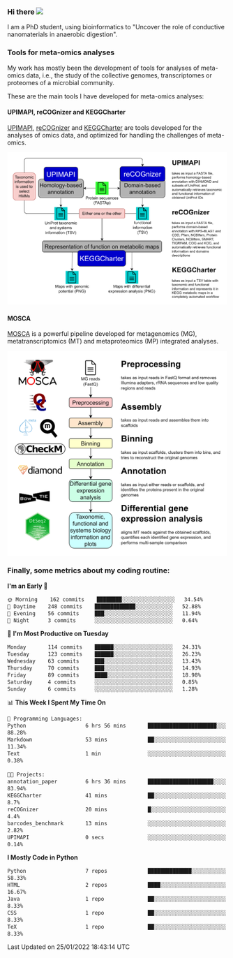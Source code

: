 ### Hi there <img src="https://media.giphy.com/media/hvRJCLFzcasrR4ia7z/giphy.gif" width="25px">

I am a PhD student, using bioinformatics to "Uncover the role of conductive nanomaterials in anaerobic digestion".

### Tools for meta-omics analyses

My work has mostly been the development of tools for analyses of meta-omics data, i.e., the study of the collective genomes, transcriptomes or proteomes of a microbial community.

These are the main tools I have developed for meta-omics analyses:

#### UPIMAPI, reCOGnizer and KEGGCharter

[UPIMAPI](https://github.com/iquasere/UPIMAPI), [reCOGnizer](https://github.com/iquasere/reCOGnizer) and [KEGGCharter](https://github.com/iquasere/KEGGCharter) are tools developed for the analyses of omics data, and optimized for handling the challenges of meta-omics.

<p align="center">
    <img src="assets/annotation_workflow.png">
</p>

#### MOSCA

[MOSCA](https://github.com/iquasere/MOSCA) is a powerful pipeline developed for metagenomics (MG), metatranscriptomics (MT) and metaproteomics (MP) integrated analyses.

<p align="center">
    <img src="assets/mosca_workflow.png" align="center" width="700">
</p>


### Finally, some metrics about my coding routine:

<!--START_SECTION:waka-->
**I'm an Early 🐤** 

```text
🌞 Morning    162 commits    ████████░░░░░░░░░░░░░░░░░   34.54% 
🌆 Daytime    248 commits    █████████████░░░░░░░░░░░░   52.88% 
🌃 Evening    56 commits     ███░░░░░░░░░░░░░░░░░░░░░░   11.94% 
🌙 Night      3 commits      ░░░░░░░░░░░░░░░░░░░░░░░░░   0.64%

```
📅 **I'm Most Productive on Tuesday** 

```text
Monday       114 commits    ██████░░░░░░░░░░░░░░░░░░░   24.31% 
Tuesday      123 commits    ██████░░░░░░░░░░░░░░░░░░░   26.23% 
Wednesday    63 commits     ███░░░░░░░░░░░░░░░░░░░░░░   13.43% 
Thursday     70 commits     ███░░░░░░░░░░░░░░░░░░░░░░   14.93% 
Friday       89 commits     ████░░░░░░░░░░░░░░░░░░░░░   18.98% 
Saturday     4 commits      ░░░░░░░░░░░░░░░░░░░░░░░░░   0.85% 
Sunday       6 commits      ░░░░░░░░░░░░░░░░░░░░░░░░░   1.28%

```


📊 **This Week I Spent My Time On** 

```text
💬 Programming Languages: 
Python                   6 hrs 56 mins       ██████████████████████░░░   88.28% 
Markdown                 53 mins             ██░░░░░░░░░░░░░░░░░░░░░░░   11.34% 
Text                     1 min               ░░░░░░░░░░░░░░░░░░░░░░░░░   0.38%

🐱‍💻 Projects: 
annotation_paper         6 hrs 36 mins       █████████████████████░░░░   83.94% 
KEGGCharter              41 mins             ██░░░░░░░░░░░░░░░░░░░░░░░   8.7% 
reCOGnizer               20 mins             █░░░░░░░░░░░░░░░░░░░░░░░░   4.4% 
barcodes_benchmark       13 mins             ░░░░░░░░░░░░░░░░░░░░░░░░░   2.82% 
UPIMAPI                  0 secs              ░░░░░░░░░░░░░░░░░░░░░░░░░   0.14%

```

**I Mostly Code in Python** 

```text
Python                   7 repos             ██████████████░░░░░░░░░░░   58.33% 
HTML                     2 repos             ████░░░░░░░░░░░░░░░░░░░░░   16.67% 
Java                     1 repo              ██░░░░░░░░░░░░░░░░░░░░░░░   8.33% 
CSS                      1 repo              ██░░░░░░░░░░░░░░░░░░░░░░░   8.33% 
TeX                      1 repo              ██░░░░░░░░░░░░░░░░░░░░░░░   8.33%

```



 Last Updated on 25/01/2022 18:43:14 UTC
<!--END_SECTION:waka-->
